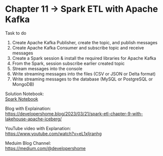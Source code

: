
# Chapter 11 -> Spark ETL with Apache Kafka

Task to do 
1. Create Apache Kafka Publisher, create the topic, and publish messages 
2. Create Apache Kafka Consumer and subscribe topic and receive messages
3. Create a Spark session & install the required libraries for Apache Kafka 
4. From the Spark, session subscribe earlier created topic 
5. Stream messages into the console 
6. Write streaming messages into the files (CSV or JSON or Delta format)
7. Write streaming messages to the database (MySQL or PostgreSQL or MongoDB)

Solution Notebook:<br/>
[Spark Notebook](chapter12.ipynb)

Blog with Explaination: <br/>
https://developershome.blog/2023/03/21/spark-etl-chapter-9-with-lakehouse-apache-iceberg/

YouTube video with Explanation: <br/>
https://www.youtube.com/watch?v=eL1xIjranhg

Meduim Blog Channel: <br/>
https://medium.com/@developershome
